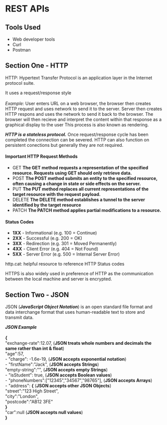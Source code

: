 # REST APIs

## Tools Used

- Web developer tools
- Curl
- Postman


## Section One - **HTTP**

HTTP: Hypertext Transfer Protocol is an application layer in the Internet protocol suite.

It uses a request/response style
<br>
<br>
*Example:*
User enters URL on a web browser, the browser then creates HTTP request and uses network to send it to the server.
Server then creates HTTP respons and uses the network to send it back to the browser.
The browser will then recieve and interpret the content within that response as a graphical display to the user
This process is also known as rendering.

***HTTP is a stateless protocol.*** 
Once request/response cycle has been completed the connection can be severed. 
HTTP can also function on persistent conections but generally they are not required.

#### Important HTTP Request Methods

- GET
**The GET method requests a representation of the specified resource. Requests using GET should only retrieve data.**
- POST
**The POST method submits an entity to the specified resource, often causing a change in state or side effects on the server.**
- PUT
**The PUT method replaces all current representations of the target resource with the request payload.**
- DELETE
**The DELETE method establishes a tunnel to the server identified by the target resource**
- PATCH
**The PATCH method applies partial modifications to a resource.**

#### Status Codes

- **1XX** - Informational (e.g. 100 = Continue)
- **2XX** - Successful (e.g. 200 = OK)
- **3XX** - Redirection (e.g. 301 = Moved Permanently)
- **4XX** - Client Error (e.g. 404 = Not Found)
- **5XX** - Server Error (e.g. 500 = Internal Server Error)

http.cat: helpful resource to reference HTTP Status codes

HTTPS is also widely used in preference of HTTP as the communication between the local machine and server is encrypted.



## Section Two - **JSON**

JSON (***JavaScript Object Notation***) is an open standard file format and data interchange format that uses human-readable text to store and transmit data.

***JSON Example***
<br>
<br>
**{**
<br>
	"exchange-rate":12.07,	(**JSON treats whole numbers and decimals the same rather than int & float**)
	<br>
	"age":57,
	<br>
	- "charge": -1.6e-19,  (**JSON accepts exponential notation**)
	<br>
	- "firstName":"Jack",  (**JSON accepts Strings**)
	<br>
	"empty-string":"",  (**JSON accepts empty Strings**)
	<br>
	- "isStudent": true,  (**JSON accepts Boolean values**)
	<br>
	- "phoneNumbers":["12345","34567","98765"], (**JSON accepts Arrays**)
	<br>
	- "address": **{**   (**JSON accepts other JSON Objects**) <br>
		"street":"123 High Street",
		<br>
		"city":"London",
		<br>
		"postcode":"AB12 3FE"
		<br>
	**}**
	<br>
	"car":null (**JSON accepts null values**)
	<br>
**}**









